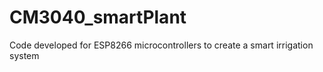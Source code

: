 # CM3040_smartPlant
Code developed for ESP8266 microcontrollers to create a smart irrigation system
